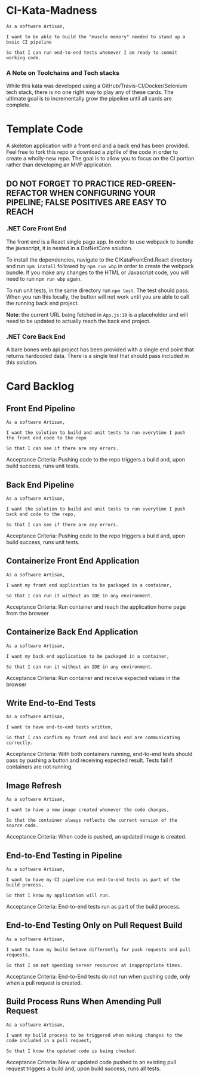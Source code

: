 # CI-Kata-Madness
```
As a software Artisan,

I want to be able to build the "muscle memory" needed to stand up a basic CI pipeline

So that I can run end-to-end tests whenever I am ready to commit working code.
```

### A Note on Toolchains and Tech stacks
While this kata was developed using a GitHub/Travis-CI/Docker/Selenium tech stack, there is no one right way to play any of these cards. The ultimate goal is to incrementally grow the pipeline until all cards are complete.

# Template Code
A skeleton application with a front end and a back end has been provided. Feel free to fork this repo or download a zipfile of the code in order to create a wholly-new repo. The goal is to allow you to focus on the CI portion rather than developing an MVP application.

## DO NOT FORGET TO PRACTICE RED-GREEN-REFACTOR WHEN CONFIGURING YOUR PIPELINE; FALSE POSITIVES ARE EASY TO REACH 

### .NET Core Front End

The front end is a React single page app. In order to use webpack to bundle the javascript, it is nested in a DotNetCore solution.

To install the dependencies, navigate to the CIKataFrontEnd.React directory and run `npm install` followed by `npm run wbp` in order to create the webpack bundle. If you make any changes to the HTML or Javascript code, you will need to run `npm run wbp` again. 

To run unit tests, in the same directory run `npm test`. The test should pass. When you run this locally, the button will not work until you are able to call the running back end project. 

**Note**: the current URL being fetched in `App.js:10` is a placeholder and will need to be updated to actually reach the back end project.

### .NET Core Back End
A bare bones web api project has been provided with a single end point that returns hardcoded data. There is a single test that should pass included in this solution.

# Card Backlog

## Front End Pipeline
```
As a software Artisan,

I want the solution to build and unit tests to run everytime I push the front end code to the repo

So that I can see if there are any errors.
```
Acceptance Criteria: Pushing code to the repo triggers a build and, upon build success, runs unit tests.

## Back End Pipeline
```
As a software Artisan,

I want the solution to build and unit tests to run everytime I push back end code to the repo,

So that I can see if there are any errors.
```
Acceptance Criteria: Pushing code to the repo triggers a build and, upon build success, runs unit tests.

## Containerize Front End Application
```
As a software Artisan,

I want my front end application to be packaged in a container, 

So that I can run it without an IDE in any environment.
```
Acceptance Criteria: Run container and reach the application home page from the browser

## Containerize Back End Application
```
As a software Artisan,

I want my back end application to be packaged in a container, 

So that I can run it without an IDE in any environment.
```
Acceptance Criteria: Run container and receive expected values in the browser

## Write End-to-End Tests
```
As a software Artisan,

I want to have end-to-end tests written,

So that I can confirm my front end and back end are communicating correctly.
```
Acceptance Criteria: With both containers running, end-to-end tests should pass by pushing a button and receiving expected result. Tests fail if containers are not running.

## Image Refresh
```
As a software Artisan,

I want to have a new image created whenever the code changes,

So that the container always reflects the current version of the source code.
```
Acceptance Criteria: When code is pushed, an updated image is created.

## End-to-End Testing in Pipeline
```
As a software Artisan,

I want to have my CI pipeline run end-to-end tests as part of the build process,

So that I know my application will run.
```
Acceptance Criteria: End-to-end tests run as part of the build process.

## End-to-End Testing Only on Pull Request Build
```
As a software Artisan,

I want to have my build behave differently for push requests and pull requests,

So that I am not spending server resources at inappropriate times.
```
Acceptance Criteria: End-to-End tests do not run when pushing code, only when a pull request is created.

## Build Process Runs When Amending Pull Request
```
As a software Artisan,

I want my build process to be triggered when making changes to the code included in a pull request,

So that I know the updated code is being checked.
```
Acceptance Criteria: New or updated code pushed to an existing pull request triggers a build and, upon build success, runs all tests.
